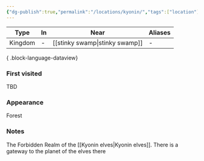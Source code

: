 ```yaml
---
{"dg-publish":true,"permalink":"/locations/kyonin/","tags":["location"],"dgShowBacklinks":true,"dgShowLocalGraph":true,"noteIcon":"location","created":"2023-12-28T00:43:14.473+01:00","updated":"2024-01-13T10:23:48.179+01:00"}
---
```


| Type    | In | Near             | Aliases |
| ------- | -- | ---------------- | ------- |
| Kingdom | \- | [[stinky swamp\|stinky swamp]] | \-      |

{ .block-language-dataview}
### First visited
TBD
### Appearance
Forest
### Notes
The Forbidden Realm of the [[Kyonin elves\|Kyonin elves]]. There is a gateway to the planet of the elves there